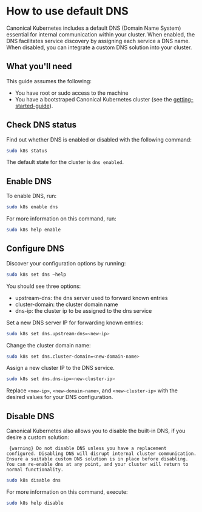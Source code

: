 # How to use default DNS

Canonical Kubernetes includes a default DNS (Domain Name System) essential for internal communication within your cluster. 
When enabled, the DNS facilitates service discovery by assigning each service a DNS name. 
When disabled, you can integrate a custom DNS solution into your cluster.


## What you'll need

This guide assumes the following:

- You have root or sudo access to the machine
- You have a bootstraped Canonical Kubernetes cluster (see the [getting-started-guide]).

## Check DNS status

Find out whether DNS is enabled or disabled with the following command:

```bash
sudo k8s status
```

The default state for the cluster is `dns enabled`.

## Enable DNS
To enable DNS, run:

```bash
sudo k8s enable dns
```

For more information on this command, run:

```bash
sudo k8s help enable
```

## Configure DNS
Discover your configuration options by running:
```bash
sudo k8s set dns –help
```
You should see three options:
- upstream-dns: the dns server used to forward known entries
- cluster-domain: the cluster domain name
- dns-ip: the cluster ip to be assigned to the dns service

Set a new DNS server IP for forwarding known entries:
```bash
sudo k8s set dns.upstream-dns=<new-ip>
```
Change the cluster domain name:
```bash
sudo k8s set dns.cluster-domain=<new-domain-name>
```
Assign a new cluster IP to the DNS service.
```bash
sudo k8s set dns.dns-ip=<new-cluster-ip>
```
Replace `<new-ip>`, `<new-domain-name>`, and `<new-cluster-ip>` with the desired values for your DNS configuration.

## Disable DNS

Canonical Kubernetes also allows you to disable the built-in DNS, 
if you desire a custom solution:

``` {warning} Do not disable DNS unless you have a replacement configured. Disabling DNS will disrupt internal cluster communication. Ensure a suitable custom DNS solution is in place before disabling. You can re-enable dns at any point, and your cluster will return to normal functionality.```

```bash
sudo k8s disable dns
```

For more information on this command, execute:

```bash
sudo k8s help disable
```

<!-- LINKS -->

[getting-started-guide]: ../../../tutorial/getting-started

